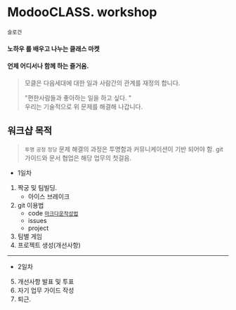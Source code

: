 

# ModooCLASS. workshop

`슬로건`

#### **노하우** 를 배우고 나누는 클래스 마켓 

#### 언제 어디서나 함께 하는 즐거움. 

> 모클은 다음세대에 대한 일과 사람간의 관계를 재정의 합니다. 
>
> "편한사람들과 좋아하는 일을 하고 싶다. "    
> 우리는 기술적으로 위 문제를 해결해 나갑니다.  


## 워크샵 목적
> `투명` `공정` `정당`
> 문제 해결의 과정은 투명함과 커뮤니케이션이 기반 되어야 함. 
> git 가이드와 문서 협업은 해당 업무의 첫걸음. 


- 1일차
1. 짝궁 및 팀빌딩. 
   - 아이스 브레이크
2. git 이용법
   - code [`마크다운작성법`](https://gist.github.com/ihoneymon/652be052a0727ad59601)
   - issues
   - project
3. 팀별 게임
4. 프로젝트 생성(개선사항)

------------------------------------------

- 2일차
5. 개선사항 발표 및 투표
6. 자기 업무 가이드 작성
7. 퇴근.
